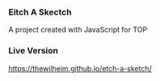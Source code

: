 ### Eitch A Skectch
A project created with JavaScript for TOP

### Live Version
https://thewilheim.github.io/etch-a-sketch/
